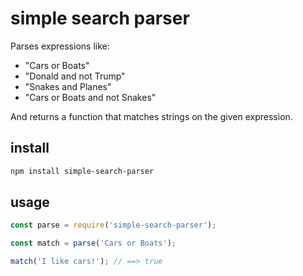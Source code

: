 
# simple search parser

Parses expressions like:

* "Cars or Boats"
* "Donald and not Trump"
* "Snakes and Planes"
* "Cars or Boats and not Snakes"

And returns a function that matches strings on the given expression.

## install

```bash
npm install simple-search-parser
```

## usage

```js
const parse = require('simple-search-parser');

const match = parse('Cars or Boats');

match('I like cars!'); // ==> true
```

